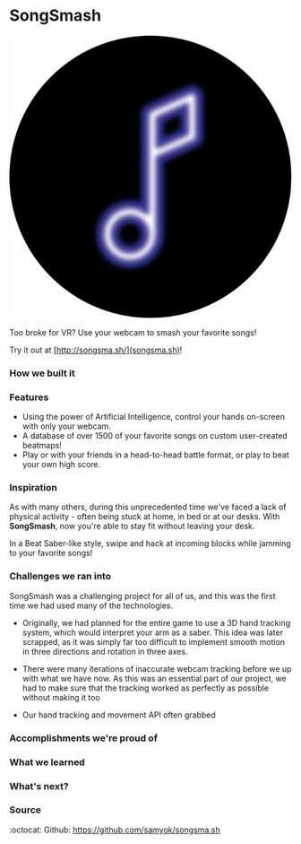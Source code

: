 # SongSmash
![](songsmash.png)

Too broke for VR? Use your webcam to smash your favorite songs!

Try it out at [http://songsma.sh/](songsma.sh)!

### How we built it

### Features
* Using the power of Artificial Intelligence, control your hands on-screen with only your webcam.
* A database of over 1500 of your favorite songs on custom user-created beatmaps!
* Play or with your friends in a head-to-head battle format, or play to beat your own high score.

### Inspiration
As with many others, during this unprecedented time we've faced a lack of physical activity - often being stuck at home, in bed or at our desks. With **SongSmash**, now you're able to stay fit without leaving your desk.

In a Beat Saber-like style, swipe and hack at incoming blocks while jamming to your favorite songs!

### Challenges we ran into

SongSmash was a challenging project for all of us, and this was the first time we had used many of the technologies. 

* Originally, we had planned for the entire game to use a 3D hand tracking system, which would interpret your arm as a saber. This idea was later scrapped, as it was simply far too difficult to implement smooth motion in three directions and rotation in three axes.
* There were many iterations of inaccurate webcam tracking before we up with what we have now. As this was an essential part of our project, we had to make sure that the tracking worked as perfectly as possible without making it too 

* Our hand tracking and movement API often grabbed 

### Accomplishments we're proud of


### What we learned


### What's next?


### Source

:octocat: Github: https://github.com/samyok/songsma.sh

